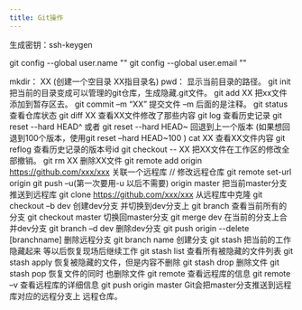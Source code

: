 ```yaml
---
title: Git操作
---
```


生成密钥：ssh-keygen

git config --global user.name ""
git config --global user.email ""

mkdir： XX (创建一个空目录 XX指目录名)
pwd：   显示当前目录的路径。
git init    把当前的目录变成可以管理的git仓库，生成隐藏.git文件。
git add XX   把xx文件添加到暂存区去。
git commit –m “XX”  提交文件 –m 后面的是注释。
git status   查看仓库状态
git diff  XX   查看XX文件修改了那些内容
git log    查看历史记录
git reset  --hard HEAD^ 或者 git reset  --hard HEAD~ 回退到上一个版本
(如果想回退到100个版本，使用git reset –hard HEAD~100 )
cat XX  查看XX文件内容
git reflog   查看历史记录的版本号id
git checkout -- XX  把XX文件在工作区的修改全部撤销。
git rm XX   删除XX文件
git remote add origin https://github.com/xxx/xxx 关联一个远程库
// 修改远程仓库
git remote set-url origin <url>
git push –u(第一次要用-u 以后不需要) origin master 把当前master分支推送到远程库
git clone https://github.com/xxx/xxx  从远程库中克隆
git checkout –b dev  创建dev分支 并切换到dev分支上
git branch  查看当前所有的分支
git checkout master 切换回master分支
git merge dev    在当前的分支上合并dev分支
git branch –d dev 删除dev分支
git push origin --delete [branchname] 删除远程分支
git branch name  创建分支
git stash 把当前的工作隐藏起来 等以后恢复现场后继续工作
git stash list 查看所有被隐藏的文件列表
git stash apply 恢复被隐藏的文件，但是内容不删除
git stash drop 删除文件
git stash pop 恢复文件的同时 也删除文件
git remote 查看远程库的信息
git remote –v 查看远程库的详细信息
git push origin master  Git会把master分支推送到远程库对应的远程分支上
远程仓库。
